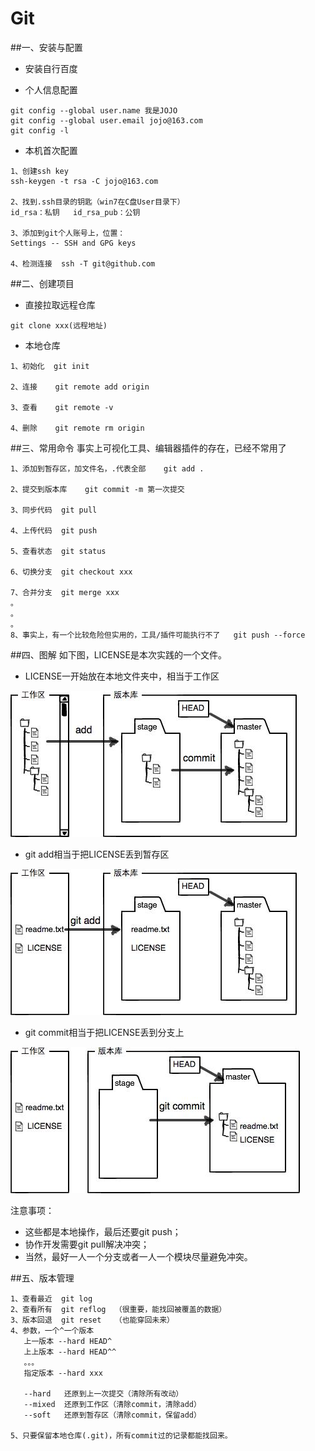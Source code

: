 # Git

##一、安装与配置
- 安装自行百度

- 个人信息配置
````
git config --global user.name 我是JOJO
git config --global user.email jojo@163.com
git config -l
````

- 本机首次配置
````
1、创建ssh key
ssh-keygen -t rsa -C jojo@163.com

2、找到.ssh目录的钥匙（win7在C盘User目录下）
id_rsa：私钥   id_rsa_pub：公钥

3、添加到git个人账号上，位置：
Settings -- SSH and GPG keys

4、检测连接  ssh -T git@github.com
````

##二、创建项目
- 直接拉取远程仓库
````
git clone xxx(远程地址)
````

- 本地仓库
````
1、初始化  git init

2、连接    git remote add origin

3、查看    git remote -v

4、删除    git remote rm origin
````

##三、常用命令
事实上可视化工具、编辑器插件的存在，已经不常用了
````
1、添加到暂存区，加文件名，.代表全部    git add .

2、提交到版本库    git commit -m 第一次提交

3、同步代码  git pull

4、上传代码  git push

5、查看状态  git status

6、切换分支  git checkout xxx

7、合并分支  git merge xxx
。
。
。
8、事实上，有一个比较危险但实用的，工具/插件可能执行不了   git push --force
````

##四、图解
如下图，LICENSE是本次实践的一个文件。

- LICENSE一开始放在本地文件夹中，相当于工作区

<img src='https://github.com/zzzrain/images/blob/master/git/state1.jpg'><br>

- git add相当于把LICENSE丢到暂存区

<img src='https://github.com/zzzrain/images/blob/master/git/state2.jpg'><br>

- git commit相当于把LICENSE丢到分支上

<img src='https://github.com/zzzrain/images/blob/master/git/state3.jpg'><br>

注意事项：
- 这些都是本地操作，最后还要git push；
- 协作开发需要git pull解决冲突；
- 当然，最好一人一个分支或者一人一个模块尽量避免冲突。

##五、版本管理
````
1、查看最近  git log
2、查看所有  git reflog  （很重要，能找回被覆盖的数据）
3、版本回退  git reset   （也能穿回未来）
4、参数，一个^一个版本
   上一版本 --hard HEAD^
   上上版本 --hard HEAD^^
   。。。
   指定版本 --hard xxx
   
   --hard   还原到上一次提交（清除所有改动）
   --mixed  还原到工作区（清除commit，清除add）
   --soft   还原到暂存区（清除commit，保留add）
   
5、只要保留本地仓库(.git)，所有commit过的记录都能找回来。
````
